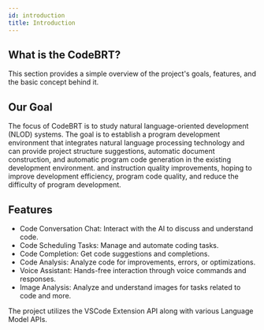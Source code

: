 ```yaml
---
id: introduction
title: Introduction
---
```


## What is the CodeBRT?

This section provides a simple overview of the project's goals, features, and the basic concept behind it.

## Our Goal
The focus of CodeBRT is to study natural language-oriented development (NLOD) systems. The goal is to establish a program development environment that integrates natural language processing technology and can provide project structure suggestions, automatic document construction, and automatic program code generation in the existing development environment. and instruction quality improvements, hoping to improve development efficiency, program code quality, and reduce the difficulty of program development.

## Features
- Code Conversation Chat: Interact with the AI to discuss and understand code.
- Code Scheduling Tasks: Manage and automate coding tasks.
- Code Completion: Get code suggestions and completions.
- Code Analysis: Analyze code for improvements, errors, or optimizations.
- Voice Assistant: Hands-free interaction through voice commands and responses.
- Image Analysis: Analyze and understand images for tasks related to code and more.

The project utilizes the VSCode Extension API along with various Language Model APIs.
